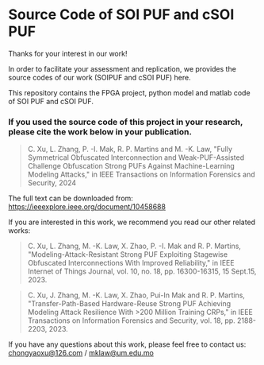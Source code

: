 # Source Code of SOI PUF and cSOI PUF

Thanks for your interest in our work!

In order to facilitate your assessment and replication, we provides the source codes of our work (SOIPUF and cSOI PUF) here. 

This repository contains the FPGA project, python model and matlab code of SOI PUF and cSOI PUF. 

### If you used the source code of this project in your research, please cite the work below in your publication.


> C. Xu, L. Zhang, P. -I. Mak, R. P. Martins and M. -K. Law, "Fully Symmetrical Obfuscated Interconnection and Weak-PUF-Assisted Challenge Obfuscation Strong PUFs Against Machine-Learning Modeling Attacks," in IEEE Transactions on Information Forensics and Security, 2024

The full text can be downloaded from:
https://ieeexplore.ieee.org/document/10458688

If you are interested in this work, we recommend you read our other related works:

> C. Xu, L. Zhang, M. -K. Law, X. Zhao, P. -I. Mak and R. P. Martins, "Modeling-Attack-Resistant Strong PUF Exploiting Stagewise Obfuscated Interconnections With Improved Reliability," in IEEE Internet of Things Journal, vol. 10, no. 18, pp. 16300-16315, 15 Sept.15, 2023.

> C. Xu, J. Zhang, M. -K. Law, X. Zhao, Pui-In Mak and R. P. Martins, "Transfer-Path-Based Hardware-Reuse Strong PUF Achieving Modeling Attack Resilience With >200 Million Training CRPs," in IEEE Transactions on Information Forensics and Security, vol. 18, pp. 2188-2203, 2023.

If you have any questions about this work, please feel free to contact us: chongyaoxu@126.com / mklaw@um.edu.mo
